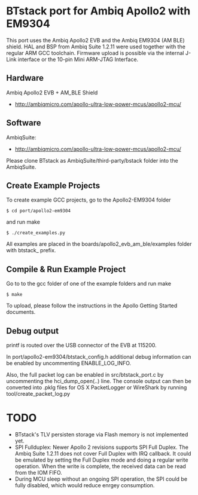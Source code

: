 # BTstack port for Ambiq Apollo2 with EM9304

This port uses the Ambiq Apollo2 EVB and the Ambiq EM9304 (AM BLE) shield.
HAL and BSP from Ambiq Suite 1.2.11 were used together with the regular ARM GCC toolchain.
Firmware upload is possible via the internal J-Link interface or the 10-pin Mini ARM-JTAG Interface.

## Hardware

Ambiq Apollo2 EVB + AM_BLE Shield 
- http://ambiqmicro.com/apollo-ultra-low-power-mcus/apollo2-mcu/

## Software

AmbiqSuite:
- http://ambiqmicro.com/apollo-ultra-low-power-mcus/apollo2-mcu/

Please clone BTstack as AmbiqSuite/third-party/bstack folder into the AmbiqSuite.

## Create Example Projects

To create example GCC projects, go to the Apollo2-EM9304 folder

	$ cd port/apollo2-em9304

and run make

	$ ./create_examples.py

All examples are placed in the boards/apollo2_evb_am_ble/examples folder with btstack_ prefix.


## Compile & Run Example Project

Go to to the gcc folder of one of the example folders and run make

    $ make

To upload, please follow the instructions in the Apollo Getting Started documents.

## Debug output

printf is routed over the USB connector of the EVB at 115200.

In port/apollo2-em9304/btstack_config.h additional debug information can be enabled by uncommenting ENABLE_LOG_INFO.

Also, the full packet log can be enabled in src/btstack_port.c by uncommenting the hci_dump_open(..) line. The console output can then be converted into .pklg files for OS X PacketLogger or WireShark by running tool/create_packet_log.py

# TODO
- BTstack's TLV persisten storage via Flash memory is not implemented yet.
- SPI Fullduplex: Newer Apollo 2 revisions supports SPI Full Duplex. The Ambiq Suite 1.2.11 does not cover Full Duplex with IRQ callback. It could be emulated by setting the Full Duplex mode and doing a regular write operation. When the write is complete, the received data can be read from the IOM FIFO.
- During MCU sleep without an ongoing SPI operation, the SPI could be fully disabled, which would reduce enrgey consumption.
